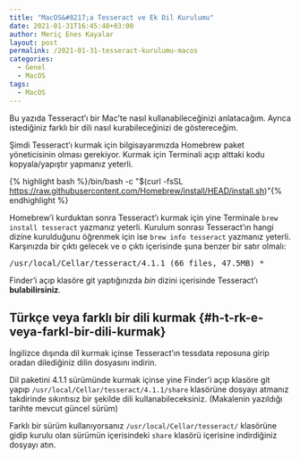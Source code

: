 ```yaml
---
title: "MacOS&#8217;a Tesseract ve Ek Dil Kurulumu"
date: 2021-01-31T16:45:48+03:00
author: Meriç Enes Kayalar
layout: post
permalink: /2021-01-31-tesseract-kurulumu-macos
categories:
  - Genel
  - MacOS
tags:
  - MacOS
---
```


Bu yazıda Tesseract&#8217;ı bir Mac&#8217;te nasıl kullanabileceğinizi anlatacağım. Ayrıca istediğiniz farklı bir dili nasıl kurabileceğinizi de göstereceğim.

Şimdi Tesseract&#8217;ı kurmak için bilgisayarımızda Homebrew paket yöneticisinin olması gerekiyor. Kurmak için Terminali açıp alttaki kodu kopyala/yapıştır yapmanız yeterli.

{% highlight bash %}/bin/bash -c "$(curl -fsSL https://raw.githubusercontent.com/Homebrew/install/HEAD/install.sh)"{% endhighlight %}

Homebrew&#8217;i kurduktan sonra Tesseract&#8217;ı kurmak için yine Terminale `brew install tesseract` yazmanız yeterli. Kurulum sonrası Tesseract&#8217;ın hangi dizine kurulduğunu öğrenmek için ise `brew info tesseract` yazmanız yeterli. Karşınızda bir çıktı gelecek ve o çıktı içerisinde şuna benzer bir satır olmalı:

<pre class="wp-block-code">/usr/local/Cellar/tesseract/4.1.1 (66 files, 47.5MB) *</pre>

Finder&#8217;i açıp klasöre git yaptığınızda _bin_ dizini içerisinde Tesseract&#8217;ı **bulabilirsiniz**.

## Türkçe veya farklı bir dili kurmak {#h-t-rk-e-veya-farkl-bir-dili-kurmak}

İngilizce dışında dil kurmak içinse Tesseract&#8217;ın tessdata reposuna girip oradan dilediğiniz dilin dosyasını indirin.

Dil paketini 4.1.1 sürümünde kurmak içinse yine Finder&#8217;i açıp klasöre git yapıp `/usr/local/Cellar/tesseract/4.1.1/share` klasörüne dosyayı atmanız takdirinde sıkıntısız bir şekilde dili kullanabileceksiniz. (Makalenin yazıldığı tarihte mevcut güncel sürüm)

Farklı bir sürüm kullanıyorsanız `/usr/local/Cellar/tesseract/` klasörüne gidip kurulu olan sürümün içerisindeki `share` klasörü içerisine indirdiğiniz dosyayı atın.
